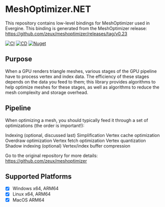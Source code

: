 # MeshOptimizer.NET

This repository contains low-level bindings for MeshOptimizer used in Evergine.
This binding is generated from the MeshOptimizer release:
https://github.com/zeux/meshoptimizer/releases/tag/v0.23

[![CI](https://github.com/EvergineTeam/Meshoptimizer.NET/actions/workflows/CI.yml/badge.svg)](https://github.com/EvergineTeam/Meshoptimizer.NET/actions/workflows/CI.yml)
[![CD](https://github.com/EvergineTeam/Meshoptimizer.NET/actions/workflows/CD.yml/badge.svg)](https://github.com/EvergineTeam/Meshoptimizer.NET/actions/workflows/CD.yml)
[![Nuget](https://img.shields.io/nuget/v/Evergine.Bindings.MeshOptimizer?logo=nuget)](https://www.nuget.org/packages/Evergine.Bindings.MeshOptimizer)

## Purpose

When a GPU renders triangle meshes, various stages of the GPU pipeline have to process vertex and index data. The efficiency of these stages depends on the data you feed to them; this library provides algorithms to help optimize meshes for these stages, as well as algorithms to reduce the mesh complexity and storage overhead.

## Pipeline

When optimizing a mesh, you should typically feed it through a set of optimizations (the order is important!):

Indexing
(optional, discussed last) Simplification
Vertex cache optimization
Overdraw optimization
Vertex fetch optimization
Vertex quantization
Shadow indexing
(optional) Vertex/index buffer compression

Go to the original repository for more details:
https://github.com/zeux/meshoptimizer

## Supported Platforms

- [x] Windows x64, ARM64
- [x] Linux x64, ARM64
- [x] MacOS ARM64
